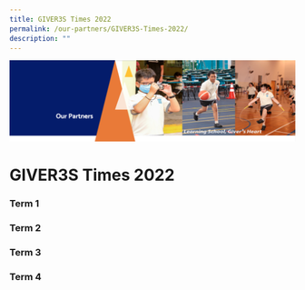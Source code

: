 ```yaml
---
title: GIVER3S Times 2022
permalink: /our-partners/GIVER3S-Times-2022/
description: ""
---
```

![](/images/OurPartners.png)

GIVER3S Times 2022
==================

### Term 1





### Term 2





### Term 3





### Term 4